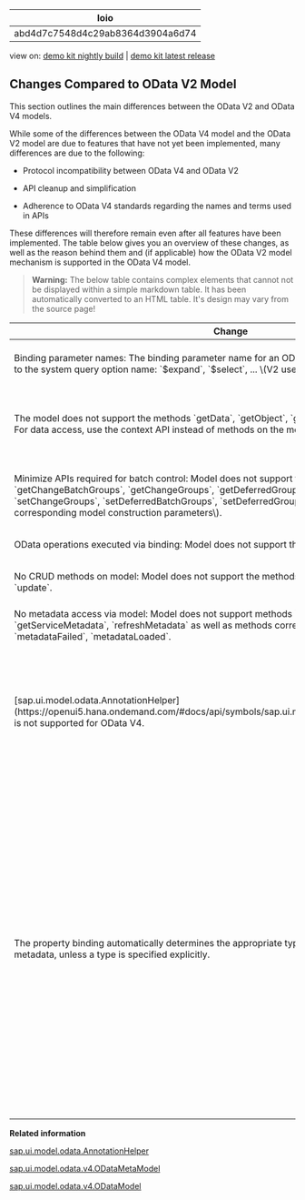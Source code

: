 <!-- loioabd4d7c7548d4c29ab8364d3904a6d74 -->

| loio |
| -----|
| abd4d7c7548d4c29ab8364d3904a6d74 |

<div id="loio">

view on: [demo kit nightly build](https://openui5nightly.hana.ondemand.com/#/topic/abd4d7c7548d4c29ab8364d3904a6d74) | [demo kit latest release](https://openui5.hana.ondemand.com/#/topic/abd4d7c7548d4c29ab8364d3904a6d74)</div>

## Changes Compared to OData V2 Model

This section outlines the main differences between the OData V2 and OData V4 models.

While some of the differences between the OData V4 model and the OData V2 model are due to features that have not yet been implemented, many differences are due to the following:

-   Protocol incompatibility between OData V4 and OData V2

-   API cleanup and simplification

-   Adherence to OData V4 standards regarding the names and terms used in APIs


These differences will therefore remain even after all features have been implemented. The table below gives you an overview of these changes, as well as the reason behind them and \(if applicable\) how the OData V2 model mechanism is supported in the OData V4 model.

 > **Warning:** The below table contains complex elements that cannot not be displayed within a simple markdown table. It has been automatically converted to an HTML table. It's design may vary from the source page!

<table>
	<thead>
		<tr>
			<th>Change</th>
			<th>Reason</th>
		</tr>
	</thead>
	<tbody>
		<tr>
			<td>Binding parameter names: The binding parameter name for an OData system query option is identical to the system query option name: `$expand`, `$select`, ... \(V2 uses `expand`, `select`\).</td>
			<td>Simplification: The OData V4 model simplifies the binding parameter structure to just one map where all entries in the map are OData query options, with the exception of entries that have a key starting with "$$" \(binding-specific parameters\). In all cases, the names of the binding parameters are exactly the same as in the OData URL sent to the server.</td>
		</tr>
		<tr>
			<td>The model does not support the methods `getData`, `getObject`, `getOriginalProperty`, `getProperty`. For data access, use the context API instead of methods on the model.</td>
			<td>OData requires asynchronous data retrieval: Synchronous data access requires that data has already been loaded from the server. This means there is no way of knowing whether this already happened, meaning the result of a synchronous access method is quite often unpredictable. The OData V4 context API offers ansynchronous and synchronous access to the data of a specific context. It is no longer necessary to construct a path for data access as needed by the methods on the model. For more information, see the section *Context API* in [Bindings](Bindings_54e0ddf.md).</td>
		</tr>
		<tr>
			<td>Minimize APIs required for batch control: Model does not support the methods `getChangeBatchGroups`, `getChangeGroups`, `getDeferredGroups`, `setChangeBatchGroups`, `setChangeGroups`, `setDeferredBatchGroups`, `setDeferredGroups`, `setUseBatch` \(and corresponding model construction parameters\).</td>
			<td>Simplification: Batch groups are solely defined via binding parameters with the corresponding parameters on the model as default. Application groups are by default deferred; there is no need to set or get deferred groups. You just need the `submitBatch` method on the model to control execution of the batch. You can use the predefined batch group `"$direct"` to switch off batch either for the complete model or for a specific binding \(only possible for the complete model in V2\). For more information, see [Batch Control](Batch_Control_74142a3.md).</td>
		</tr>
		<tr>
			<td>OData operations executed via binding: Model does not support the method `callFunction`.</td>
			<td>Simplification: Use an operation binding instead; it is now much easier to bind operation execution results to controls.</td>
		</tr>
		<tr>
			<td>No CRUD methods on model: Model does not support the methods `create`, `read`, `remove`, `update`.</td>
			<td>Simplification: `read`, `update`, `create` and `remove` operations are available implicitly via the bindings. Bindings can also be used without controls. It is not possible to trigger requests for specific OData URLs. For more information, see [Accessing Data in Controller Code](Accessing_Data_in_Controller_Code_17b30ac.md).</td>
		</tr>
		<tr>
			<td>No metadata access via model: Model does not support methods `getServiceAnnotations`, `getServiceMetadata`, `refreshMetadata` as well as methods corresponding to the events `metadataFailed`, `metadataLoaded`.</td>
			<td>Simplification: Metadata is only accessed via `ODataMetaModel`. Metadata is only loaded when needed \(e.g. for type detection or to compute URLs for write requests\); the corresponding methods on the `v4.ODataMetaModel` use promises instead of events.</td>
		</tr>
		<tr>
			<td> [sap.ui.model.odata.AnnotationHelper](https://openui5.hana.ondemand.com/#docs/api/symbols/sap.ui.model.odata.AnnotationHelper.html) is not supported for OData V4.</td>
			<td>Simplification: Much of the functionality in [sap.ui.model.odata.AnnotationHelper](https://openui5.hana.ondemand.com/#docs/api/symbols/sap.ui.model.odata.AnnotationHelper.html) is provided by [sap.ui.model.odata.v4.ODataMetaModel](https://openui5.hana.ondemand.com/#docs/api/symbols/sap.ui.model.odata.v4.ODataMetaModel.html)and [sap.ui.model.odata.v4.ODataModel](https://openui5.hana.ondemand.com/#docs/api/symbols/sap.ui.model.odata.v4.ODataModel.html).

 > Note:
 > The path syntax supported by the v4.ODataMetaModel, see [sap.ui.model.odata.v4.ODataMetaModel](https://openui5.hana.ondemand.com/#docs/api/symbols/sap.ui.model.odata.v4.ODataMetaModel.html), method `requestObject` allows for navigation in the model's metadata; there is no need to use `AnnotationHelper` methods for this. You can find the remaining functionality in the OData V4 specific [sap.ui.model.odata.v4.AnnotationHelper](https://openui5.hana.ondemand.com/#docs/api/sap.ui.model.odata.v4.AnnotationHelper.html).
			</td>
		</tr>
		<tr>
			<td>The property binding automatically determines the appropriate type depending on the property's metadata, unless a type is specified explicitly.</td>
			<td>For more information, see [Type Determination](Type_Determination_53cdd55.md).

 > Note:
 > By default, a property binding delivers a value formatted according to the target type of the control property it applies to, for example`boolean` in case of `<Icon src="sap-icon://message-warning" visible="{path : 'DeliveryDate', formatter : '.isOverdue'}">`. This leads to errors, because type determination adds the correct type for the `DeliveryDate` property, which is `DateTimeOffset`, and cannot format its value as `boolean`. In such cases, use `targetType : 'any'` as follows:
 > ``` xml
 > <Icon 
 > 	src="sap-icon://message-warning" 
 > 	visible="{
 > 		path : 'DeliveryDate', 
 > 		targetType : 'any', 
 > 		formatter : '.isOverdue'
 > 	}"/>
 > ```

 > Note:
 > A property binding can have an object value. For more information, see [Property Binding With an Object Value](Initialization_and_Read_Requests_fccfb2e.md#loiofccfb2eb41414f0792c165e69a878717__section_g5j_v1r_mgb):
 > ``` xml
 > <SimpleForm binding="{/BusinessPartnerList('42')}">
 > 	<Label text="Phone number list"/>
 > 	<Text
 > 		text="{
 > 			path : 'BP_2_CONTACT', 
 > 			mode : 'OneTime', 
 > 			targetType : 'any', 
 > 			formatter : '.formatPhoneNumbersAsCSV'
 > 		}"/>
 > </SimpleForm>
 > ```
			</td>
		</tr>
	</tbody>
</table>

**Related information**  


[sap.ui.model.odata.AnnotationHelper](https://openui5.hana.ondemand.com/#docs/api/symbols/sap.ui.model.odata.AnnotationHelper.html)

[sap.ui.model.odata.v4.ODataMetaModel](https://openui5.hana.ondemand.com/#docs/api/symbols/sap.ui.model.odata.v4.ODataMetaModel.html)

[sap.ui.model.odata.v4.ODataModel](https://openui5.hana.ondemand.com/#docs/api/symbols/sap.ui.model.odata.v4.ODataModel.html)

